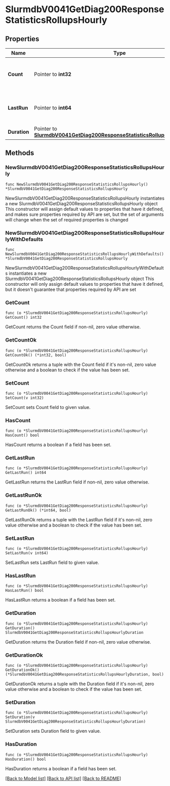 # SlurmdbV0041GetDiag200ResponseStatisticsRollupsHourly

## Properties

Name | Type | Description | Notes
------------ | ------------- | ------------- | -------------
**Count** | Pointer to **int32** | Number of hourly rollups since last_run | [optional] 
**LastRun** | Pointer to **int64** | Last time hourly rollup ran (UNIX timestamp) | [optional] 
**Duration** | Pointer to [**SlurmdbV0041GetDiag200ResponseStatisticsRollupsHourlyDuration**](SlurmdbV0041GetDiag200ResponseStatisticsRollupsHourlyDuration.md) |  | [optional] 

## Methods

### NewSlurmdbV0041GetDiag200ResponseStatisticsRollupsHourly

`func NewSlurmdbV0041GetDiag200ResponseStatisticsRollupsHourly() *SlurmdbV0041GetDiag200ResponseStatisticsRollupsHourly`

NewSlurmdbV0041GetDiag200ResponseStatisticsRollupsHourly instantiates a new SlurmdbV0041GetDiag200ResponseStatisticsRollupsHourly object
This constructor will assign default values to properties that have it defined,
and makes sure properties required by API are set, but the set of arguments
will change when the set of required properties is changed

### NewSlurmdbV0041GetDiag200ResponseStatisticsRollupsHourlyWithDefaults

`func NewSlurmdbV0041GetDiag200ResponseStatisticsRollupsHourlyWithDefaults() *SlurmdbV0041GetDiag200ResponseStatisticsRollupsHourly`

NewSlurmdbV0041GetDiag200ResponseStatisticsRollupsHourlyWithDefaults instantiates a new SlurmdbV0041GetDiag200ResponseStatisticsRollupsHourly object
This constructor will only assign default values to properties that have it defined,
but it doesn't guarantee that properties required by API are set

### GetCount

`func (o *SlurmdbV0041GetDiag200ResponseStatisticsRollupsHourly) GetCount() int32`

GetCount returns the Count field if non-nil, zero value otherwise.

### GetCountOk

`func (o *SlurmdbV0041GetDiag200ResponseStatisticsRollupsHourly) GetCountOk() (*int32, bool)`

GetCountOk returns a tuple with the Count field if it's non-nil, zero value otherwise
and a boolean to check if the value has been set.

### SetCount

`func (o *SlurmdbV0041GetDiag200ResponseStatisticsRollupsHourly) SetCount(v int32)`

SetCount sets Count field to given value.

### HasCount

`func (o *SlurmdbV0041GetDiag200ResponseStatisticsRollupsHourly) HasCount() bool`

HasCount returns a boolean if a field has been set.

### GetLastRun

`func (o *SlurmdbV0041GetDiag200ResponseStatisticsRollupsHourly) GetLastRun() int64`

GetLastRun returns the LastRun field if non-nil, zero value otherwise.

### GetLastRunOk

`func (o *SlurmdbV0041GetDiag200ResponseStatisticsRollupsHourly) GetLastRunOk() (*int64, bool)`

GetLastRunOk returns a tuple with the LastRun field if it's non-nil, zero value otherwise
and a boolean to check if the value has been set.

### SetLastRun

`func (o *SlurmdbV0041GetDiag200ResponseStatisticsRollupsHourly) SetLastRun(v int64)`

SetLastRun sets LastRun field to given value.

### HasLastRun

`func (o *SlurmdbV0041GetDiag200ResponseStatisticsRollupsHourly) HasLastRun() bool`

HasLastRun returns a boolean if a field has been set.

### GetDuration

`func (o *SlurmdbV0041GetDiag200ResponseStatisticsRollupsHourly) GetDuration() SlurmdbV0041GetDiag200ResponseStatisticsRollupsHourlyDuration`

GetDuration returns the Duration field if non-nil, zero value otherwise.

### GetDurationOk

`func (o *SlurmdbV0041GetDiag200ResponseStatisticsRollupsHourly) GetDurationOk() (*SlurmdbV0041GetDiag200ResponseStatisticsRollupsHourlyDuration, bool)`

GetDurationOk returns a tuple with the Duration field if it's non-nil, zero value otherwise
and a boolean to check if the value has been set.

### SetDuration

`func (o *SlurmdbV0041GetDiag200ResponseStatisticsRollupsHourly) SetDuration(v SlurmdbV0041GetDiag200ResponseStatisticsRollupsHourlyDuration)`

SetDuration sets Duration field to given value.

### HasDuration

`func (o *SlurmdbV0041GetDiag200ResponseStatisticsRollupsHourly) HasDuration() bool`

HasDuration returns a boolean if a field has been set.


[[Back to Model list]](../README.md#documentation-for-models) [[Back to API list]](../README.md#documentation-for-api-endpoints) [[Back to README]](../README.md)


